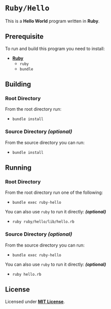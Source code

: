 # `Ruby/Hello`

This is a **Hello World** program written in **Ruby**.

## Prerequisite

To run and build this program you need to install:

* [**Ruby**](https://www.ruby-lang.org/en/documentation/installation/)
  * `ruby`
  * `bundle`

## Building

### Root Directory

From the root directory run:

* ```
  bundle install
  ```

### Source Directory _(optional)_

From the source directory you can run:

* ```
  bundle install
  ```

## Running

### Root Directory

From the root directory run one of the following:

* ```
  bundle exec ruby-hello
  ```

You can also use `ruby` to run it directly: _**(optional)**_

* ```
  ruby ruby/hello/lib/hello.rb
  ```

### Source Directory _(optional)_

From the source directory you can run:

* ```
  bundle exec ruby-hello
  ```

You can also use `ruby` to run it directly: _**(optional)**_

* ```
  ruby hello.rb
  ```

## License

Licensed under [**MIT License**](https://github.com/altersabeh/codes/blob/main/LICENSE).
